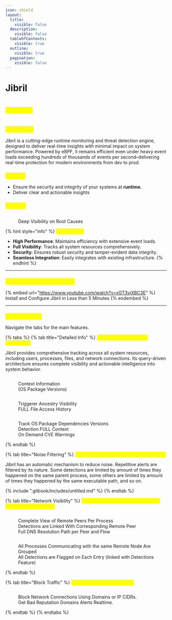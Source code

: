 ```yaml
---
icon: shield
layout:
  title:
    visible: false
  description:
    visible: false
  tableOfContents:
    visible: true
  outline:
    visible: true
  pagination:
    visible: false
---
```


# Jibril

<figure><img src=".gitbook/assets/jibril-logo-batuta-trans.png" alt=""><figcaption></figcaption></figure>

### <mark style="color:yellow;">**Use Cases**</mark>

<figure><img src=".gitbook/assets/quadrandt.png" alt=""><figcaption></figcaption></figure>

### <mark style="color:yellow;">What is it ?</mark>

Jibril is a cutting-edge runtime monitoring and threat detection engine, designed to deliver real-time insights with minimal impact on system performance. Powered by eBPF, it remains efficient even under heavy event loads exceeding hundreds of thousands of events per second–delivering real-time protection for modern environments from dev to prod.

### <mark style="color:yellow;">Mission</mark>

* Ensure the security and integrity of your systems at **runtime.**
* Deliver clear and actionable insights

### <mark style="color:yellow;">Insights</mark>

<figure><img src=".gitbook/assets/image (1) (1).png" alt=""><figcaption><p>Deep Visibility on Root Causes</p></figcaption></figure>

{% hint style="info" %}
<mark style="color:yellow;">**Key Benefits**</mark>

* **High Performance**: Maintains efficiency with extensive event loads.
* **Full Visibility**: Tracks all system resources comprehensively.
* **Security**: Ensures robust security and tamper-evident data integrity.
* **Seamless Integration**: Easily integrates with existing infrastructure.
{% endhint %}

***

### <mark style="color:yellow;">Jibril in less than 5 Minutes</mark>

{% embed url="https://www.youtube.com/watch?v=xGT3yiXBC3E" %}
Install and Configure Jibril in Less than 5 Minutes
{% endembed %}

***

### <mark style="color:yellow;">Main Features</mark>

Navigate the tabs for the main features.

{% tabs %}
{% tab title="Detailed Info" %}
<mark style="color:yellow;">**Detailed Security Event Information**</mark>

Jibril provides comprehensive tracking across all system resources, including users, processes, files, and network connections. Its query-driven architecture ensures complete visibility and actionable intelligence into system behavior.

<div><figure><img src=".gitbook/assets/image (2) (1).png" alt=""><figcaption><p>Context Information<br>(OS Package Versions)</p></figcaption></figure> <figure><img src=".gitbook/assets/image (3) (1).png" alt=""><figcaption><p>Triggerer Ancestry Visibility<br>FULL File Access History</p></figcaption></figure> <figure><img src=".gitbook/assets/image (4) (1).png" alt=""><figcaption><p>Track OS Package Dependencies Versions<br>Detection FULL Context<br>On Demand CVE Warnings</p></figcaption></figure></div>
{% endtab %}

{% tab title="Noise Filtering" %}
<mark style="color:yellow;">**Prioritized Detections with Noise Filtering**</mark>

Jibril has an automatic mechanism to reduce noise. Repetitive alerts are filtered by its nature. Some detections are limited by amount of times they happened on the same parent process, some others are limited by amount of times they happened by the same executable path, and so on.

{% include ".gitbook/includes/untitled.md" %}
{% endtab %}

{% tab title="Network Visibility" %}
<mark style="color:yellow;">**Inbound and Outbound connections tied to Security Events**</mark>

<figure><img src=".gitbook/assets/image (6) (1).png" alt=""><figcaption><p>Complete View of Remote Peers Per Process<br>Detections are Linked With Corresponding Remote Peer<br>Full DNS Resolution Path per Peer and Flow</p></figcaption></figure>

<figure><img src=".gitbook/assets/image (10).png" alt=""><figcaption><p>All Processes Communicating with the same Remote Node Are Grouped<br>All Detections are Flagged on Each Entry (linked with Detections Feature)</p></figcaption></figure>
{% endtab %}

{% tab title="Block Traffic" %}
<mark style="color:yellow;">**Network Policy Enforcement**</mark>

<figure><img src=".gitbook/assets/image (11).png" alt=""><figcaption><p>Block Network Connections Using Domains or IP CIDRs.<br>Get Bad Reputation Domains Alerts Realtime.</p></figcaption></figure>
{% endtab %}
{% endtabs %}
